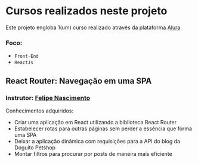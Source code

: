 # Cursos realizados neste projeto

Este projeto engloba 1(um) curso realizado através da plataforma [Alura](https://www.alura.com.br/).

### Foco: 
 - `Front-End`
 - `ReactJs`

## React Router: Navegação em uma SPA
### Instrutor: [Felipe Nascimento](https://www.linkedin.com/in/felipedotcom/)

Conhecimentos adquiridos:
 - Criar uma aplicação em React utilizando a biblioteca React Router
 - Estabelecer rotas para outras páginas sem perder a essência que forma uma SPA
 - Deixar a aplicação dinâmica com requisições para a API do blog da Doguito Petshop
 - Montar filtros para procurar por posts de maneira mais eficiente
